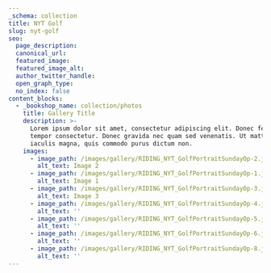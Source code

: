 ```yaml
---
_schema: collection
title: NYT Golf
slug: nyt-golf
seo:
  page_description:
  canonical_url:
  featured_image:
  featured_image_alt:
  author_twitter_handle:
  open_graph_type:
  no_index: false
content_blocks:
  - _bookshop_name: collection/photos
    title: Gallery Title
    description: >-
      Lorem ipsum dolor sit amet, consectetur adipiscing elit. Donec fermentum
      tempor consectetur. Donec gravida nec quam sed venenatis. Ut mattis
      iaculis magna, quis commodo purus dictum non.
    images:
      - image_path: /images/gallery/RIDING_NYT_GolfPortraitSundayOp-2.jpg
        alt_text: Image 2
      - image_path: /images/gallery/RIDING_NYT_GolfPortraitSundayOp-1.jpg
        alt_text: Image 1
      - image_path: /images/gallery/RIDING_NYT_GolfPortraitSundayOp-3.jpg
        alt_text: Image 3
      - image_path: /images/gallery/RIDING_NYT_GolfPortraitSundayOp-4.jpg
        alt_text: ''
      - image_path: /images/gallery/RIDING_NYT_GolfPortraitSundayOp-5.jpg
        alt_text: ''
      - image_path: /images/gallery/RIDING_NYT_GolfPortraitSundayOp-6.jpg
        alt_text: ''
      - image_path: /images/gallery/RIDING_NYT_GolfPortraitSundayOp-8.jpg
        alt_text: ''
---
```

